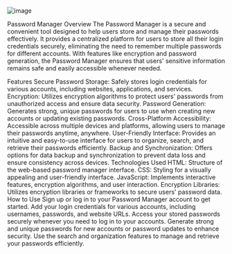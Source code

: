 ![image](https://github.com/kt1275088/Password-Manager/assets/140021793/ab8f05ef-68bd-4031-8175-073726f49a65)

Password Manager
Overview
The Password Manager is a secure and convenient tool designed to help users store and manage their passwords effectively. It provides a centralized platform for users to store all their login credentials securely, eliminating the need to remember multiple passwords for different accounts. With features like encryption and password generation, the Password Manager ensures that users' sensitive information remains safe and easily accessible whenever needed.

Features
Secure Password Storage: Safely stores login credentials for various accounts, including websites, applications, and services.
Encryption: Utilizes encryption algorithms to protect users' passwords from unauthorized access and ensure data security.
Password Generation: Generates strong, unique passwords for users to use when creating new accounts or updating existing passwords.
Cross-Platform Accessibility: Accessible across multiple devices and platforms, allowing users to manage their passwords anytime, anywhere.
User-Friendly Interface: Provides an intuitive and easy-to-use interface for users to organize, search, and retrieve their passwords efficiently.
Backup and Synchronization: Offers options for data backup and synchronization to prevent data loss and ensure consistency across devices.
Technologies Used
HTML: Structure of the web-based password manager interface.
CSS: Styling for a visually appealing and user-friendly interface.
JavaScript: Implements interactive features, encryption algorithms, and user interaction.
Encryption Libraries: Utilizes encryption libraries or frameworks to secure users' password data.
How to Use
Sign up or log in to your Password Manager account to get started.
Add your login credentials for various accounts, including usernames, passwords, and website URLs.
Access your stored passwords securely whenever you need to log in to your accounts.
Generate strong and unique passwords for new accounts or password updates to enhance security.
Use the search and organization features to manage and retrieve your passwords efficiently.
